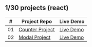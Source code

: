 ## 1/30 projects (react)

<!-- [Menu of projects](https://svmed2050.github.io/50-projects-js) -->

| **#** | **Project Repo**                                                                       | **Live Demo**                              |
| ----- | -------------------------------------------------------------------------------------- | ------------------------------------------ |
| 01    | [Counter Project](https://github.com/svmed2050/30-react-projects/tree/main/01-counter) | [Live Demo](https://01-counter.vercel.app) |
| 02    | [Modal Project](https://github.com/svmed2050/30-react-projects/tree/main/02-modal)     | [Live Demo](https://02-modal.vercel.app)   |
